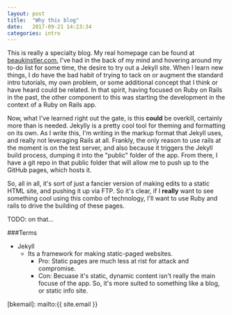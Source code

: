 ```yaml
---
layout: post
title:  "Why this blog"
date:   2017-09-21 14:23:34
categories: intro 
---
```

This is really a specialty blog. My real homepage can be found at [beaukinstler.com.][bkcom] 
I've had in the back of my mind and hovering around my to-do list for some time, the desire to try out a Jekyll site.  When I learn new things, I do have the bad habit of trying to tack on or augment the standard intro tutorials, my own problem, or some additional concept that I think or have heard could be related. In that spirit, having focused on Ruby on Rails in the past, the other component to this was starting the development in the context of a Ruby on Rails app.

Now, what I've learned right out the gate, is this __could__ be overkill, certainly more than is needed.  Jekylly is a pretty cool tool for theming and formatting on its own.  As I write this, I'm writing in the markup format that Jekyll uses, and really not leveraging Rails at all.  Frankly, the only reason to use rails at the moment is on the test server, and also because it triggers the Jekyll build process, dumping it into the "public" folder of the app.  From there, I have a git repo in that public folder that will allow me to push up to the GitHub pages, which hosts it.

So, all in all, it's sort of just a fancier version of making edits to a static 
HTML site, and pushing it up via FTP. So it's clear, if I __really__ want to see something cool using this combo of technology, I'll want to use Ruby and rails to drive the building of these pages.



TODO: on that...

###Terms

- Jekyll
    - Its a framework for making static-paged websites. 
        - Pro: Static pages are much less at rist for attack and compromise. 
        - Con: Becuase it's static, dynamic content isn't really the main focuse of the app.  So, it's more suited to something like a blog, or static info site.

[bklink]:      https://twitter.com/beaukinstler
[bklink-gh]:   https://github.com/beaukinstler
[bklink-about]: https://beaukinstler.com/about
[bkcom]:        http://beaukinstler.com 
[bkemail]:    mailto:{{ site.email }}